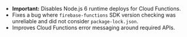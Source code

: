 - **Important:** Disables Node.js 6 runtime deploys for Cloud Functions.
- Fixes a bug where `firebase-functions` SDK version checking was unreliable and did not consider `package-lock.json`.
- Improves Cloud Functions error messaging around required APIs.
